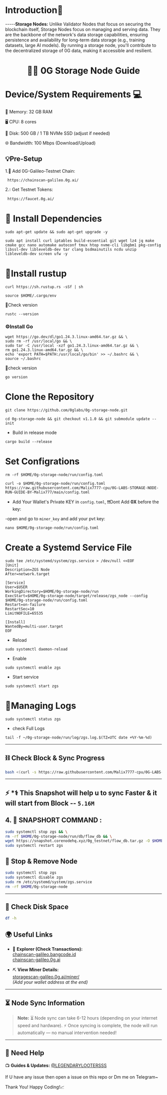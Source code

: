 <div align="left">

#   **Introduction📔**

</div>


-----**Storage Nodes:**
Unlike Validator Nodes that focus on securing the blockchain itself, Storage Nodes focus on managing and serving data. They are the backbone of the network's data storage capabilities, ensuring persistence and availability for long-term data storage (e.g., training datasets, large AI models). By running a storage node, you'll contribute to the decentralized storage of 0G data, making it accessible and resilient.

<div align="center">

#  👻💀 **0G Storage Node Guide** 

</div>


# Device/System Requirements 💻


🧠 Memory: 32 GB RAM

🖥️ CPU: 8 cores

💾 Disk: 500 GB / 1 TB NVMe SSD (adjust if needed)

🌐 Bandwidth: 100 Mbps (Download/Upload)

## 💡Pre-Setup

1.🔗 Add 0G-Galileo-Testnet Chain:

     https://chainscan-galileo.0g.ai/

2.💧 Get Testnet Tokens:

     https://faucet.0g.ai/

# 🔧 Install Dependencies

```
sudo apt-get update && sudo apt-get upgrade -y
```

```
sudo apt install curl iptables build-essential git wget lz4 jq make cmake gcc nano automake autoconf tmux htop nvme-cli libgbm1 pkg-config libssl-dev libleveldb-dev tar clang bsdmainutils ncdu unzip libleveldb-dev screen ufw -y
```

 # 🎯Install rustup
 ```
curl https://sh.rustup.rs -sSf | sh
```

```
source $HOME/.cargo/env
```

🔁Check version

```
rustc --version
```

###  ⚙️Install Go
```
wget https://go.dev/dl/go1.24.3.linux-amd64.tar.gz && \
sudo rm -rf /usr/local/go && \
sudo tar -C /usr/local -xzf go1.24.3.linux-amd64.tar.gz && \
rm go1.24.3.linux-amd64.tar.gz && \
echo 'export PATH=$PATH:/usr/local/go/bin' >> ~/.bashrc && \
source ~/.bashrc
```

🔁check version

```
go version
```

# Clone the Repository

```
git clone https://github.com/0glabs/0g-storage-node.git
```

```
cd 0g-storage-node && git checkout v1.1.0 && git submodule update --init
```

* Build in release mode 

```
cargo build --release
```

# Set Configrations

```
rm -rf $HOME/0g-storage-node/run/config.toml
```
```
curl -o $HOME/0g-storage-node/run/config.toml https://raw.githubusercontent.com/Malix7777-cpu/0G-LABS-STORAGE-NODE-RUN-GUIDE-BY-Malix777/main/config.toml
```


* Add Your Wallet's Private KEY in `config.toml`, ❗❗Dont Add **0X** before the key:

-open and go to `miner_key` and add your pvt key:

```
nano $HOME/0g-storage-node/run/config.toml
```

# Create a Systemd Service File

```
sudo tee /etc/systemd/system/zgs.service > /dev/null <<EOF
[Unit]
Description=ZGS Node
After=network.target

[Service]
User=$USER
WorkingDirectory=$HOME/0g-storage-node/run
ExecStart=$HOME/0g-storage-node/target/release/zgs_node --config $HOME/0g-storage-node/run/config.toml
Restart=on-failure
RestartSec=10
LimitNOFILE=65535

[Install]
WantedBy=multi-user.target
EOF
```

* Reload

```
sudo systemctl daemon-reload
```

* Enable

```
sudo systemctl enable zgs
```

* Start service

```
sudo systemctl start zgs
```

# 📡Managing Logs

```
sudo systemctl status zgs
```

* check Full Logs

```
tail -f ~/0g-storage-node/run/log/zgs.log.$(TZ=UTC date +%Y-%m-%d)
```

---

## ⛓️ Check Block & Sync Progress

```bash
bash <(curl -s https://raw.githubusercontent.com/Malix7777-cpu/0G-LABS-STORAGE-NODE-RUN-GUIDE-BY-Malix777/refs/heads/main/logs.sh)
```

---

## ⚡ *⚕️ This Snapshot will help u to sync Faster & it will start from Block -- `5.16M`

## 4. 🧪 SNAPSHORT COMMAND :

```bash
sudo systemctl stop zgs && \
rm -rf $HOME/0g-storage-node/run/db/flow_db && \
wget https://snapshot.corenodehq.xyz/0g_testnet/flow_db.tar.gz -O $HOME/0g-storage-node/run/db/flow_db.tar.gz && tar -xzvf $HOME/0g-storage-node/run/db/flow_db.tar.gz -C $HOME/0g-storage-node/run/db/
sudo systemctl restart zgs
```
## 🛑 Stop & Remove Node

```bash
sudo systemctl stop zgs
sudo systemctl disable zgs
sudo rm /etc/systemd/system/zgs.service
rm -rf $HOME/0g-storage-node
```

---

## 💽 Check Disk Space

```bash
df -h
```
## 🌍 Useful Links

- 🔎 **Explorer (Check Transactions):**  
  [chainscan-galileo.bangcode.id](https://chainscan-galileo.bangcode.id/)  
  [chainscan-galileo.0g.ai](https://chainscan-galileo.0g.ai/)

- ⛏️ **View Miner Details:**  
  [storagescan-galileo.0g.ai/miner/](https://storagescan-galileo.0g.ai/miner/)  
  *(Add your wallet address at the end)*

---
## ⏳ Node Sync Information

> **Note:** ⏳ Node sync can take 6-12 hours (depending on your internet speed and hardware). ⚡ Once syncing is complete, the node will run automatically — no manual intervention needed! 
---
## 🤖 Need Help

 📺 **Guides & Updates:** [@LEGENDARYLOOTERSSS](https://t.me/LEGENDARYLOOTERSSS)

 If U have any issue then open a issue on this repo or Dm me on Telegram~

Thank You! Happy Coding!📈
```
